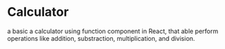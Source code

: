 # Calculator
a basic a calculator using function component in React, that able perform operations like addition, substraction, multiplication, and division.

